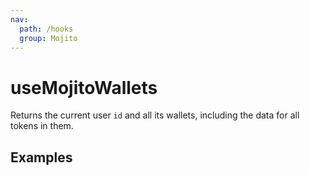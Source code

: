 ```yaml
---
nav:
  path: /hooks
  group: Mojito
---
```


# useMojitoWallets

Returns the current user `id` and all its wallets, including the data for all tokens in them.

## Examples

<code src="./demo/demo1.tsx" />
